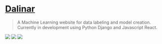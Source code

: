 <h1><a href="http://dalinar-041d6630f0a7.herokuapp.com/" target="_blank">Dalinar</a></a></h1>

> A Machine Learning website for data labeling and model creation. Currently in development using Python Django and Javascript React.

<div align="left">
  <img src="https://github.com/user-attachments/assets/8e749043-d6a4-4400-8c1c-72d3c612c880" />
  <img src="https://github.com/user-attachments/assets/d616451a-0381-4d50-8ca4-3b88902e76b0" />
  <img src="https://github.com/user-attachments/assets/7a8dda57-5dc8-44b2-a804-4bf882c74e39" />
</div>
